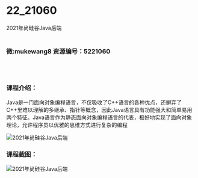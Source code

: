 # 22_21060
2021年尚硅谷Java后端
<br/></br>
<h3>微:mukewang8 资源编号：5221060</h3>
<br/></br>
<h3>课程介绍：</h3>
<p><a title="查看与 Java 相关的文章" target="_blank">Java</a>是一门面向对象编程语言，不仅吸收了C++语言的各种优点，还摒弃了C++里难以理解的多继承、指针等概念，因此Java语言具有功能强大和简单易用两个特征。Java语言作为静态面向对象编程语言的代表，极好地实现了面向对象理论，允许程序员以优雅的思维方式进行复杂的编程</p>
<p><img src="https://www.ko996.com/wp-content/uploads/img/2021/09/1-24.png" alt="2021年尚硅谷Java后端"></p>
<div class="info-desc">
<h3>课程截图：</h3>
<p><img src="https://www.ko996.com/wp-content/uploads/img/2021/09/2-22.png" alt="2021年尚硅谷Java后端"></p>


			
</div>
